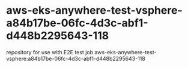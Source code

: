 # aws-eks-anywhere-test-vsphere-a84b17be-06fc-4d3c-abf1-d448b2295643-118
repository for use with E2E test job aws-eks-anywhere-test-vsphere:a84b17be-06fc-4d3c-abf1-d448b2295643-118
